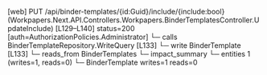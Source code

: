 [web] PUT /api/binder-templates/{id:Guid}/include/{include:bool}  (Workpapers.Next.API.Controllers.Workpapers.BinderTemplatesController.UpdateInclude)  [L129–L140] status=200 [auth=AuthorizationPolicies.Administrator]
  └─ calls BinderTemplateRepository.WriteQuery [L133]
  └─ write BinderTemplate [L133]
    └─ reads_from BinderTemplates
  └─ impact_summary
    └─ entities 1 (writes=1, reads=0)
      └─ BinderTemplate writes=1 reads=0

